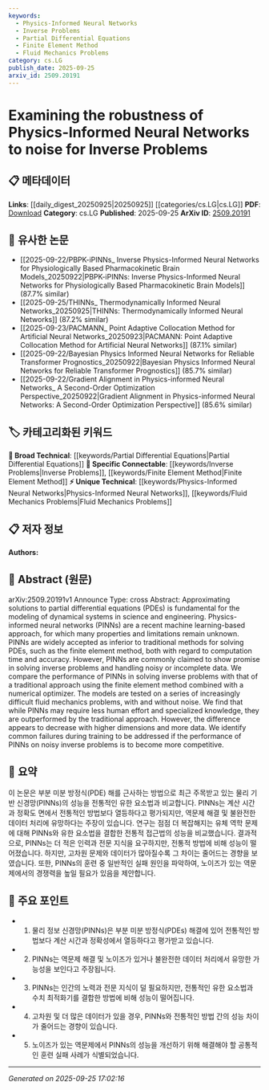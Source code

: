 ```yaml
---
keywords:
  - Physics-Informed Neural Networks
  - Inverse Problems
  - Partial Differential Equations
  - Finite Element Method
  - Fluid Mechanics Problems
category: cs.LG
publish_date: 2025-09-25
arxiv_id: 2509.20191
---
```


<!-- KEYWORD_LINKING_METADATA:
{
  "processed_timestamp": "2025-09-25T17:02:16.550678",
  "vocabulary_version": "1.0",
  "selected_keywords": [
    "Physics-Informed Neural Networks",
    "Inverse Problems",
    "Partial Differential Equations",
    "Finite Element Method",
    "Fluid Mechanics Problems"
  ],
  "rejected_keywords": [],
  "similarity_scores": {
    "Physics-Informed Neural Networks": 0.78,
    "Inverse Problems": 0.72,
    "Partial Differential Equations": 0.7,
    "Finite Element Method": 0.75,
    "Fluid Mechanics Problems": 0.71
  },
  "extraction_method": "AI_prompt_based",
  "budget_applied": true,
  "candidates_json": {
    "candidates": [
      {
        "surface": "Physics-Informed Neural Networks",
        "canonical": "Physics-Informed Neural Networks",
        "aliases": [
          "PINNs"
        ],
        "category": "unique_technical",
        "rationale": "Physics-Informed Neural Networks are a novel approach in machine learning for solving PDEs, providing a unique link to discussions on integrating physics with neural networks.",
        "novelty_score": 0.75,
        "connectivity_score": 0.68,
        "specificity_score": 0.82,
        "link_intent_score": 0.78
      },
      {
        "surface": "Inverse Problems",
        "canonical": "Inverse Problems",
        "aliases": [],
        "category": "specific_connectable",
        "rationale": "Inverse Problems are a key application area for PINNs, offering strong connectivity to topics in computational mathematics and engineering.",
        "novelty_score": 0.55,
        "connectivity_score": 0.79,
        "specificity_score": 0.76,
        "link_intent_score": 0.72
      },
      {
        "surface": "Partial Differential Equations",
        "canonical": "Partial Differential Equations",
        "aliases": [
          "PDEs"
        ],
        "category": "broad_technical",
        "rationale": "Partial Differential Equations are fundamental in the study of dynamical systems, providing a broad technical link to various scientific and engineering fields.",
        "novelty_score": 0.45,
        "connectivity_score": 0.83,
        "specificity_score": 0.65,
        "link_intent_score": 0.7
      },
      {
        "surface": "Finite Element Method",
        "canonical": "Finite Element Method",
        "aliases": [
          "FEM"
        ],
        "category": "specific_connectable",
        "rationale": "The Finite Element Method is a traditional approach for solving PDEs, offering a direct comparison point for evaluating PINNs.",
        "novelty_score": 0.5,
        "connectivity_score": 0.78,
        "specificity_score": 0.8,
        "link_intent_score": 0.75
      },
      {
        "surface": "Fluid Mechanics Problems",
        "canonical": "Fluid Mechanics Problems",
        "aliases": [],
        "category": "unique_technical",
        "rationale": "Fluid Mechanics Problems are specific test cases for evaluating the robustness of PINNs, linking to specialized applications in engineering.",
        "novelty_score": 0.65,
        "connectivity_score": 0.7,
        "specificity_score": 0.78,
        "link_intent_score": 0.71
      }
    ],
    "ban_list_suggestions": [
      "noise",
      "training",
      "data"
    ]
  },
  "decisions": [
    {
      "candidate_surface": "Physics-Informed Neural Networks",
      "resolved_canonical": "Physics-Informed Neural Networks",
      "decision": "linked",
      "scores": {
        "novelty": 0.75,
        "connectivity": 0.68,
        "specificity": 0.82,
        "link_intent": 0.78
      }
    },
    {
      "candidate_surface": "Inverse Problems",
      "resolved_canonical": "Inverse Problems",
      "decision": "linked",
      "scores": {
        "novelty": 0.55,
        "connectivity": 0.79,
        "specificity": 0.76,
        "link_intent": 0.72
      }
    },
    {
      "candidate_surface": "Partial Differential Equations",
      "resolved_canonical": "Partial Differential Equations",
      "decision": "linked",
      "scores": {
        "novelty": 0.45,
        "connectivity": 0.83,
        "specificity": 0.65,
        "link_intent": 0.7
      }
    },
    {
      "candidate_surface": "Finite Element Method",
      "resolved_canonical": "Finite Element Method",
      "decision": "linked",
      "scores": {
        "novelty": 0.5,
        "connectivity": 0.78,
        "specificity": 0.8,
        "link_intent": 0.75
      }
    },
    {
      "candidate_surface": "Fluid Mechanics Problems",
      "resolved_canonical": "Fluid Mechanics Problems",
      "decision": "linked",
      "scores": {
        "novelty": 0.65,
        "connectivity": 0.7,
        "specificity": 0.78,
        "link_intent": 0.71
      }
    }
  ]
}
-->

# Examining the robustness of Physics-Informed Neural Networks to noise for Inverse Problems

## 📋 메타데이터

**Links**: [[daily_digest_20250925|20250925]] [[categories/cs.LG|cs.LG]]
**PDF**: [Download](https://arxiv.org/pdf/2509.20191.pdf)
**Category**: cs.LG
**Published**: 2025-09-25
**ArXiv ID**: [2509.20191](https://arxiv.org/abs/2509.20191)

## 🔗 유사한 논문
- [[2025-09-22/PBPK-iPINNs_ Inverse Physics-Informed Neural Networks for Physiologically Based Pharmacokinetic Brain Models_20250922|PBPK-iPINNs: Inverse Physics-Informed Neural Networks for Physiologically Based Pharmacokinetic Brain Models]] (87.7% similar)
- [[2025-09-25/THINNs_ Thermodynamically Informed Neural Networks_20250925|THINNs: Thermodynamically Informed Neural Networks]] (87.2% similar)
- [[2025-09-23/PACMANN_ Point Adaptive Collocation Method for Artificial Neural Networks_20250923|PACMANN: Point Adaptive Collocation Method for Artificial Neural Networks]] (87.1% similar)
- [[2025-09-22/Bayesian Physics Informed Neural Networks for Reliable Transformer Prognostics_20250922|Bayesian Physics Informed Neural Networks for Reliable Transformer Prognostics]] (85.7% similar)
- [[2025-09-22/Gradient Alignment in Physics-informed Neural Networks_ A Second-Order Optimization Perspective_20250922|Gradient Alignment in Physics-informed Neural Networks: A Second-Order Optimization Perspective]] (85.6% similar)

## 🏷️ 카테고리화된 키워드
**🧠 Broad Technical**: [[keywords/Partial Differential Equations|Partial Differential Equations]]
**🔗 Specific Connectable**: [[keywords/Inverse Problems|Inverse Problems]], [[keywords/Finite Element Method|Finite Element Method]]
**⚡ Unique Technical**: [[keywords/Physics-Informed Neural Networks|Physics-Informed Neural Networks]], [[keywords/Fluid Mechanics Problems|Fluid Mechanics Problems]]

## 📋 저자 정보

**Authors:** 

## 📄 Abstract (원문)

arXiv:2509.20191v1 Announce Type: cross 
Abstract: Approximating solutions to partial differential equations (PDEs) is fundamental for the modeling of dynamical systems in science and engineering. Physics-informed neural networks (PINNs) are a recent machine learning-based approach, for which many properties and limitations remain unknown. PINNs are widely accepted as inferior to traditional methods for solving PDEs, such as the finite element method, both with regard to computation time and accuracy. However, PINNs are commonly claimed to show promise in solving inverse problems and handling noisy or incomplete data. We compare the performance of PINNs in solving inverse problems with that of a traditional approach using the finite element method combined with a numerical optimizer. The models are tested on a series of increasingly difficult fluid mechanics problems, with and without noise. We find that while PINNs may require less human effort and specialized knowledge, they are outperformed by the traditional approach. However, the difference appears to decrease with higher dimensions and more data. We identify common failures during training to be addressed if the performance of PINNs on noisy inverse problems is to become more competitive.

## 📝 요약

이 논문은 부분 미분 방정식(PDE) 해를 근사하는 방법으로 최근 주목받고 있는 물리 기반 신경망(PINNs)의 성능을 전통적인 유한 요소법과 비교합니다. PINNs는 계산 시간과 정확도 면에서 전통적인 방법보다 열등하다고 평가되지만, 역문제 해결 및 불완전한 데이터 처리에 유망하다는 주장이 있습니다. 연구는 점점 더 복잡해지는 유체 역학 문제에 대해 PINNs와 유한 요소법을 결합한 전통적 접근법의 성능을 비교했습니다. 결과적으로, PINNs는 더 적은 인력과 전문 지식을 요구하지만, 전통적 방법에 비해 성능이 떨어졌습니다. 하지만, 고차원 문제와 데이터가 많아질수록 그 차이는 줄어드는 경향을 보였습니다. 또한, PINNs의 훈련 중 일반적인 실패 원인을 파악하여, 노이즈가 있는 역문제에서의 경쟁력을 높일 필요가 있음을 제안합니다.

## 🎯 주요 포인트

- 1. 물리 정보 신경망(PINNs)은 부분 미분 방정식(PDEs) 해결에 있어 전통적인 방법보다 계산 시간과 정확성에서 열등하다고 평가받고 있습니다.
- 2. PINNs는 역문제 해결 및 노이즈가 있거나 불완전한 데이터 처리에서 유망한 가능성을 보인다고 주장됩니다.
- 3. PINNs는 인간의 노력과 전문 지식이 덜 필요하지만, 전통적인 유한 요소법과 수치 최적화기를 결합한 방법에 비해 성능이 떨어집니다.
- 4. 고차원 및 더 많은 데이터가 있을 경우, PINNs와 전통적인 방법 간의 성능 차이가 줄어드는 경향이 있습니다.
- 5. 노이즈가 있는 역문제에서 PINNs의 성능을 개선하기 위해 해결해야 할 공통적인 훈련 실패 사례가 식별되었습니다.


---

*Generated on 2025-09-25 17:02:16*